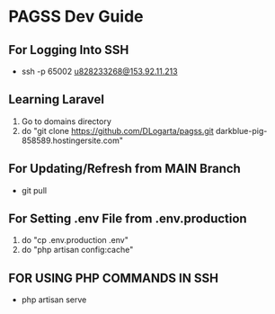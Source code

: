 # PAGSS Dev Guide

## For Logging Into SSH

- ssh -p 65002 u828233268@153.92.11.213

## Learning Laravel

1. Go to domains directory
2. do "git clone https://github.com/DLogarta/pagss.git darkblue-pig-858589.hostingersite.com"

## For Updating/Refresh from MAIN Branch

- git pull

## For Setting .env File from .env.production

1. do "cp .env.production .env"
2. do "php artisan config:cache"

## FOR USING PHP COMMANDS IN SSH

- php artisan serve
